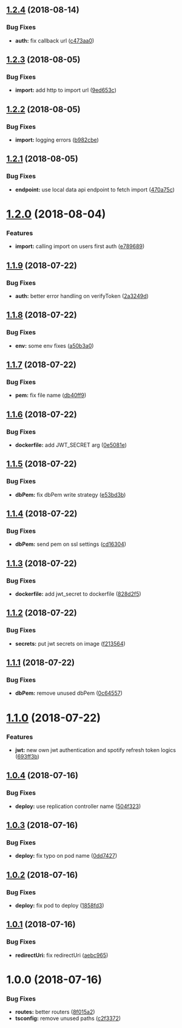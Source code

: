 ## [1.2.4](https://github.com/tsirlucas/soundplace-auth/compare/v1.2.3...v1.2.4) (2018-08-14)


### Bug Fixes

* **auth:** fix callback url ([c473aa0](https://github.com/tsirlucas/soundplace-auth/commit/c473aa0))

## [1.2.3](https://github.com/tsirlucas/soundplace-auth/compare/v1.2.2...v1.2.3) (2018-08-05)


### Bug Fixes

* **import:** add http to import url ([9ed653c](https://github.com/tsirlucas/soundplace-auth/commit/9ed653c))

## [1.2.2](https://github.com/tsirlucas/soundplace-auth/compare/v1.2.1...v1.2.2) (2018-08-05)


### Bug Fixes

* **import:** logging errors ([b982cbe](https://github.com/tsirlucas/soundplace-auth/commit/b982cbe))

## [1.2.1](https://github.com/tsirlucas/soundplace-auth/compare/v1.2.0...v1.2.1) (2018-08-05)


### Bug Fixes

* **endpoint:** use local data api endpoint to fetch import ([470a75c](https://github.com/tsirlucas/soundplace-auth/commit/470a75c))

# [1.2.0](https://github.com/tsirlucas/soundplace-auth/compare/v1.1.9...v1.2.0) (2018-08-04)


### Features

* **import:** calling import on users first auth ([e789689](https://github.com/tsirlucas/soundplace-auth/commit/e789689))

## [1.1.9](https://github.com/tsirlucas/soundplace-auth/compare/v1.1.8...v1.1.9) (2018-07-22)


### Bug Fixes

* **auth:** better error handling on verifyToken ([2a3249d](https://github.com/tsirlucas/soundplace-auth/commit/2a3249d))

## [1.1.8](https://github.com/tsirlucas/soundplace-auth/compare/v1.1.7...v1.1.8) (2018-07-22)


### Bug Fixes

* **env:** some env fixes ([a50b3a0](https://github.com/tsirlucas/soundplace-auth/commit/a50b3a0))

## [1.1.7](https://github.com/tsirlucas/soundplace-auth/compare/v1.1.6...v1.1.7) (2018-07-22)


### Bug Fixes

* **pem:** fix file name ([db40ff9](https://github.com/tsirlucas/soundplace-auth/commit/db40ff9))

## [1.1.6](https://github.com/tsirlucas/soundplace-auth/compare/v1.1.5...v1.1.6) (2018-07-22)


### Bug Fixes

* **dockerfile:** add JWT_SECRET arg ([0e5081e](https://github.com/tsirlucas/soundplace-auth/commit/0e5081e))

## [1.1.5](https://github.com/tsirlucas/soundplace-auth/compare/v1.1.4...v1.1.5) (2018-07-22)


### Bug Fixes

* **dbPem:** fix dbPem write strategy ([e53bd3b](https://github.com/tsirlucas/soundplace-auth/commit/e53bd3b))

## [1.1.4](https://github.com/tsirlucas/soundplace-auth/compare/v1.1.3...v1.1.4) (2018-07-22)


### Bug Fixes

* **dbPem:** send pem on ssl settings ([cd16304](https://github.com/tsirlucas/soundplace-auth/commit/cd16304))

## [1.1.3](https://github.com/tsirlucas/soundplace-auth/compare/v1.1.2...v1.1.3) (2018-07-22)


### Bug Fixes

* **dockerfile:** add jwt_secret to dockerfile ([828d2f5](https://github.com/tsirlucas/soundplace-auth/commit/828d2f5))

## [1.1.2](https://github.com/tsirlucas/soundplace-auth/compare/v1.1.1...v1.1.2) (2018-07-22)


### Bug Fixes

* **secrets:** put jwt secrets on image ([f213564](https://github.com/tsirlucas/soundplace-auth/commit/f213564))

## [1.1.1](https://github.com/tsirlucas/soundplace-auth/compare/v1.1.0...v1.1.1) (2018-07-22)


### Bug Fixes

* **dbPem:** remove unused dbPem ([0c64557](https://github.com/tsirlucas/soundplace-auth/commit/0c64557))

# [1.1.0](https://github.com/tsirlucas/soundplace-auth/compare/v1.0.4...v1.1.0) (2018-07-22)


### Features

* **jwt:** new own jwt authentication and spotify refresh token logics ([693ff3b](https://github.com/tsirlucas/soundplace-auth/commit/693ff3b))

## [1.0.4](https://github.com/tsirlucas/soundplace-auth/compare/v1.0.3...v1.0.4) (2018-07-16)


### Bug Fixes

* **deploy:** use replication controller name ([504f323](https://github.com/tsirlucas/soundplace-auth/commit/504f323))

## [1.0.3](https://github.com/tsirlucas/soundplace-auth/compare/v1.0.2...v1.0.3) (2018-07-16)


### Bug Fixes

* **deploy:** fix typo on pod name ([0dd7427](https://github.com/tsirlucas/soundplace-auth/commit/0dd7427))

## [1.0.2](https://github.com/tsirlucas/soundplace-auth/compare/v1.0.1...v1.0.2) (2018-07-16)


### Bug Fixes

* **deploy:** fix pod to deploy ([1858fd3](https://github.com/tsirlucas/soundplace-auth/commit/1858fd3))

## [1.0.1](https://github.com/tsirlucas/soundplace-auth/compare/v1.0.0...v1.0.1) (2018-07-16)


### Bug Fixes

* **redirectUri:** fix redirectUri ([aebc965](https://github.com/tsirlucas/soundplace-auth/commit/aebc965))

# 1.0.0 (2018-07-16)


### Bug Fixes

* **routes:** better routers ([8f015a2](https://github.com/tsirlucas/soundplace-auth/commit/8f015a2))
* **tsconfig:** remove unused paths ([c2f3372](https://github.com/tsirlucas/soundplace-auth/commit/c2f3372))
